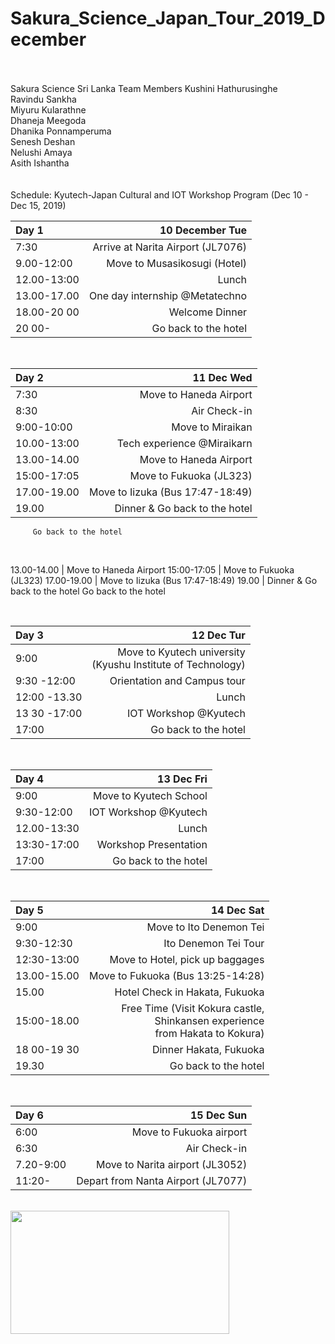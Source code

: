# Sakura_Science_Japan_Tour_2019_December      
 <br />
               <br />
 Sakura Science Sri Lanka Team Members 
          Kushini Hathurusinghe  <br />
          Ravindu Sankha      <br />
          Miyuru Kularathne    <br />
          Dhaneja Meegoda     <br />
          Dhanika Ponnamperuma   <br />
          Senesh Deshan      <br />
          Nelushi Amaya      <br />
          Asith Ishantha     <br />
 <br />
 
 
  <br />
               Schedule: Kyutech-Japan Cultural and IOT Workshop Program (Dec 10 - Dec 15, 2019) 

 <br />
   
 Day 1 | 10 December Tue 
| :--- | ---: | 
7:30  | Arrive at Narita Airport (JL7076) 
9.00-12:00 | Move to Musasikosugi (Hotel) 
12.00-13:00 |  Lunch 
 13.00-17.00 |  One day internship @Metatechno 
 18.00-20 00 |  Welcome Dinner 
 20 00- |      Go back to the hotel
<br />

Day 2 |  11 Dec Wed 
 | :--- | ---: | 
  7:30 | Move to Haneda Airport 
 8:30 | Air Check-in 
9:00-10:00 |  Move to Miraikan 
 10.00-13:00 |  Tech experience @Miraikarn 
13.00-14.00 | Move to Haneda Airport 
15:00-17:05 | Move to Fukuoka (JL323) 
17.00-19.00 | Move to Iizuka (Bus 17:47-18:49) 
19.00       |  Dinner  & Go back to the hotel
         Go back to the hotel
 <br />
   

13.00-14.00 | Move to Haneda Airport 
15:00-17:05 | Move to Fukuoka (JL323) 
17.00-19.00 | Move to Iizuka (Bus 17:47-18:49) 
19.00       |  Dinner  & Go back to the hotel
         Go back to the hotel


<br />

Day 3 |  12 Dec Tur 
| :--- | ---: | 
9:00        |    Move to Kyutech university <br />(Kyushu Institute of Technology)
 9:30 -12:00 | Orientation and Campus tour 
 12:00 -13.30 | Lunch
13 30 -17:00 |    IOT Workshop @Kyutech 
 17:00        |    Go back to the hotel 
 <br />


 Day 4   | 13 Dec Fri 
 | :--- | ---: |
9:00       |      Move to Kyutech School 
 9:30-12:00  | IOT Workshop @Kyutech 
 12.00-13:30| Lunch 
 13:30-17:00  | Workshop Presentation 
 17:00      |     Go back to the hotel 
 <br />

Day 5 |  14 Dec Sat
| :--- | ---: | 
 9:00      |        Move to Ito Denemon Tei 
 9:30-12:30   |   Ito Denemon Tei Tour 
 12:30-13:00  |  Move to Hotel, pick up baggages 
 13.00-15.00 | Move to Fukuoka (Bus 13:25-14:28) 
 15.00      |      Hotel Check in Hakata, Fukuoka 
15:00-18.00 | Free Time (Visit Kokura castle, <br />Shinkansen experience <br />from Hakata to Kokura)
 18 00-19 30 | Dinner Hakata, Fukuoka 
   19.30       |     Go back to the hotel
 <br />

 Day 6 |  15 Dec Sun 
 | :--- | ---: | 
 6:00     |    Move to Fukuoka airport 
 6:30     |    Air Check-in 
 7.20-9:00 |  Move to Narita airport (JL3052) 
 11:20-   |    Depart from Nanta Airport (JL7077)

              


  <br />




<!-- <img src="https://www.linkpicture.com/q/btsarmy-screen.jpg" > | [Visit Website](https://dev-btsarmy.pantheonsite.io/ "Github home")
| :--- | ---: |
 -->
<img src="https://github.com/asithishantha/Sakura_Science_Japan_Tour_2019_December/blob/main/iot%20gif.gif"  width="350px" height="197px" >
  <br />

